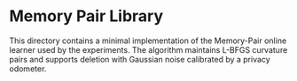 # Memory Pair Library

This directory contains a minimal implementation of the Memory-Pair online learner used by the experiments.
The algorithm maintains L-BFGS curvature pairs and supports deletion with Gaussian noise calibrated by a privacy odometer.
